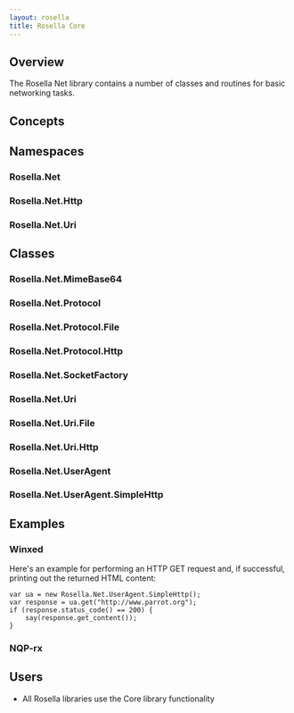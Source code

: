 ```yaml
---
layout: rosella
title: Rosella Core
---
```


## Overview

The Rosella Net library contains a number of classes and routines for basic
networking tasks.

## Concepts

## Namespaces

### Rosella.Net

### Rosella.Net.Http

### Rosella.Net.Uri

## Classes

### Rosella.Net.MimeBase64

### Rosella.Net.Protocol

### Rosella.Net.Protocol.File

### Rosella.Net.Protocol.Http

### Rosella.Net.SocketFactory

### Rosella.Net.Uri

### Rosella.Net.Uri.File

### Rosella.Net.Uri.Http

### Rosella.Net.UserAgent

### Rosella.Net.UserAgent.SimpleHttp

## Examples

### Winxed

Here's an example for performing an HTTP GET request and, if successful,
printing out the returned HTML content:

    var ua = new Rosella.Net.UserAgent.SimpleHttp();
    var response = ua.get("http://www.parrot.org");
    if (response.status_code() == 200) {
        say(response.get_content());
    }

### NQP-rx

## Users

* All Rosella libraries use the Core library functionality
